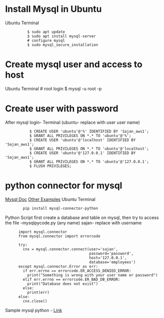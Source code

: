  # Install Mysql in Ubuntu
 Ubuntu Terminal
 
              $ sudo apt update
              $ sudo apt install mysql-server
              # configure mysql 
              $ sudo mysql_secure_installation
  # Create mysql  user and access to host           
Ubuntu Terminal
               # root login
               $ mysql -u root -p
  # Create user with password
  After mysql login- Terminal
  (ubuntu- replace with user user name)
  
               $ CREATE USER 'ubuntu'@'%' IDENTIFIED BY 'Sajan_aws1';
               $ GRANT ALL PRIVILEGES ON *.* TO 'ubuntu'@'%';
               $ CREATE USER 'ubuntu'@'localhost' IDENTIFIED BY 'Sajan_aws1';
               $ GRANT ALL PRIVILEGES ON *.* TO 'ubuntu'@'localhost';
               $ CREATE USER 'ubuntu'@'127.0.0.1' IDENTIFIED BY 'Sajan_aws1';
               $ GRANT ALL PRIVILEGES ON *.* TO 'ubuntu'@'127.0.0.1';
               $ FLUSH PRIVILEGES;
               
  # python connector for mysql
  
  [Mysql Doc](https://dev.mysql.com/downloads/connector/python/)
  [Other Examples](https://www3.ntu.edu.sg/home/ehchua/programming/webprogramming/Python2_Apps.html)
  Ubuntu Terminal
  
            pip install mysql-connector-python
            
   Python Script
   first create a database and table on mysql, then try to access the 
   file -mysqlpycode.py (any name)
   sajan- replace with username
   
          import mysql.connector
          from mysql.connector import errorcode

          try:
            cnx = mysql.connector.connect(user='sajan', 
                                          password='password',
                                          host='127.0.0.1',
                                          database='employees')
          except mysql.connector.Error as err:
            if err.errno == errorcode.ER_ACCESS_DENIED_ERROR:
              print("Something is wrong with your user name or password")
            elif err.errno == errorcode.ER_BAD_DB_ERROR:
              print("Database does not exist")
            else:
              print(err)
          else:
            cnx.close()

Sample mysql python - [Link](https://www.w3schools.com/python/python_mysql_getstarted.asp)
